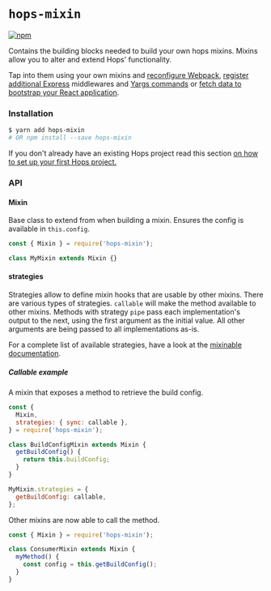 # `hops-mixin`

[![npm](https://img.shields.io/npm/v/hops-mixin/next.svg)](https://www.npmjs.com/package/hops-mixin)

Contains the building blocks needed to build your own hops mixins. Mixins allow you to alter and extend Hops' functionality.

Tap into them using your own mixins and [reconfigure Webpack](https://github.com/xing/hops/blob/master/packages/styled-components/mixin.core.js#L4), [register additional Express](https://github.com/xing/hops/blob/master/packages/development-proxy/mixin.core.js#L6) middlewares and [Yargs commands](https://github.com/xing/hops/blob/master/packages/graphql/mixin.core.js#L5) or [fetch data to bootstrap your React application](https://github.com/xing/hops/blob/master/packages/react/server-data/mixin.server.js#L11).

### Installation

```bash
$ yarn add hops-mixin
# OR npm install --save hops-mixin
```

If you don't already have an existing Hops project read this section [on how to set up your first Hops project.](https://missing-link-explain-quick-start)

### API

#### Mixin

Base class to extend from when building a mixin. Ensures the config is available in `this.config`.

```javascript
const { Mixin } = require('hops-mixin');

class MyMixin extends Mixin {}
```

#### strategies

Strategies allow to define mixin hooks that are usable by other mixins. There are various types of strategies. `callable` will make the method available to other mixins. Methods with strategy `pipe` pass each implementation's output to the next, using the first argument as the initial value. All other arguments are being passed to all implementations as-is.

For a complete list of available strategies, have a look at the [mixinable documentation](https://github.com/untool/mixinable).

##### Callable example

A mixin that exposes a method to retrieve the build config.

```javascript
const {
  Mixin,
  strategies: { sync: callable },
} = require('hops-mixin');

class BuildConfigMixin extends Mixin {
  getBuildConfig() {
    return this.buildConfig;
  }
}

MyMixin.strategies = {
  getBuildConfig: callable,
};
```

Other mixins are now able to call the method.

```javascript
const { Mixin } = require('hops-mixin');

class ConsumerMixin extends Mixin {
  myMethod() {
    const config = this.getBuildConfig();
  }
}
```
